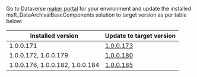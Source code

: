 Go to Dataverse [maker portal](https://make.powerapps.com/) for your environment and update the installed msft_DataArchivalBaseComponents solution to target version as per table below:

Installed version | Update to target version |
------------------|------------------------- |
| 1.0.0.171 | [1.0.0.173](msft_DataArchivalBaseComponents_managed_ver1.0.0.173.cab) |
| 1.0.0.172, 1.0.0.179 | [1.0.0.180](msft_DataArchivalBaseComponents_managed_ver1.0.0.180.cab) |
| 1.0.0.176, 1.0.0.182, 1.0.0.184 | [1.0.0.185](msft_DataArchivalBaseComponents_managed_ver1.0.0.185.cab) |